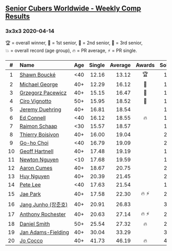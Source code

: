 <style>table {white-space: nowrap;}</style>

## [Senior Cubers Worldwide - Weekly Comp Results](/scw-comp/results/)
### 3x3x3 2020-04-14

<span style="white-space: nowrap;">🏆 = overall winner</span>, <span style="white-space: nowrap;">🥇 = 1st senior</span>, <span style="white-space: nowrap;">🥈 = 2nd senior</span>, <span style="white-space: nowrap;">🥉 = 3rd senior</span>, <span style="white-space: nowrap;">💥 = overall record (age group)</span>, <span style="white-space: nowrap;">🔥 = PR average</span>, <span style="white-space: nowrap;">⚡ = PR single</span>.

| # | Name | Age | Single | Average | Awards | Solve 1 | Solve 2 | Solve 3 | Solve 4 | Solve 5 | Video |
| :--: | :-- | :--: | --: | --: | :--: | --: | --: | --: | --: | --: | :-- |
| 1 | [Shawn Boucké](../../persons/shawn_boucke/333.md) | <40 | 12.16 | 13.12 | 🏆 | 14.25 | 12.56 | 12.16 | 14.02 | 12.79 | [Link](https://www.facebook.com/ShawnBoucke/videos/3212352282109866) |
| 2 | [Michael George](../../persons/michael_george/333.md) | 40+ | 12.29 | 16.12 | 🥇 | 18.78 | 12.29 | 16.32 | DNF | 13.25 | [Link](https://www.facebook.com/events/982619255468618?view=permalink&id=983674912029719) |
| 3 | [Grzegorz Pacewicz](../../persons/grzegorz_pacewicz/333.md) | 40+ | 15.15 | 16.47 | 🥈 | 16.72 | 15.15 | 15.60 | 19.22 | 17.10 | [Link](https://www.facebook.com/events/982619255468618?view=permalink&id=987577534972790) |
| 4 | [Ciro Vignotto](../../persons/ciro_vignotto/333.md) | 50+ | 15.95 | 18.52 | 🥉 | 17.98 | 18.38 | 15.95 | 20.10 | 19.21 | [Link](https://www.facebook.com/events/982619255468618?view=permalink&id=983428162054394) |
| 5 | [Jeremy Duehring](../../persons/jeremy_duehring/333.md) | 40+ | 16.81 | 18.54 |  | 18.86 | 17.11 | 19.66 | 23.06 | 16.81 | [Link](https://www.facebook.com/events/982619255468618?view=permalink&id=987494501647760) |
| 6 | [Ed Connell](../../persons/ed_connell/333.md) | <40 | 16.12 | 18.55 | 🔥 | 18.52 | 20.72 | 16.41 | 16.12 | 22.27 | [Link](https://www.facebook.com/events/982619255468618?view=permalink&id=985739345156609) |
| 7 | [Raimon Schaap](../../persons/raimon_schaap/333.md) | <30 | 15.57 | 18.57 |  | 18.14 | 19.62 | 17.96 | 20.52 | 15.57 | [Link](https://www.facebook.com/events/982619255468618?view=permalink&id=986499718413905) |
| 8 | [Thierry Boisivon](../../persons/thierry_boisivon/333.md) | 40+ | 16.00 | 19.04 |  | 21.56 | 16.28 | 16.00 | 24.50 | 19.28 | [Link](https://www.facebook.com/events/982619255468618?view=permalink&id=986815908382286) |
| 9 | [Go-ho Choi](../../persons/go_ho_choi/333.md) | <40 | 16.79 | 19.09 |  | 20.06 | 17.65 | 19.55 | 25.74 | 16.79 | [Link](https://www.facebook.com/events/982619255468618?view=permalink&id=987263271670883) |
| 10 | [Geoff Hartnell](../../persons/geoff_hartnell/333.md) | 40+ | 17.48 | 19.19 |  | 17.48 | 18.98 | 19.72 | 18.88 | 26.55 | [Link](https://www.facebook.com/events/982619255468618?view=permalink&id=984292875301256) |
| 11 | [Newton Nguyen](../../persons/newton_nguyen/333.md) | <10 | 17.68 | 19.59 |  | 17.68 | 21.25 | 19.78 | 19.51 | 19.47 | [Link](https://www.facebook.com/events/982619255468618?view=permalink&id=987643484966195) |
| 12 | [Aaron Cumes](../../persons/aaron_cumes/333.md) | 40+ | 18.67 | 20.75 |  | 21.04 | 21.80 | 18.67 | 22.23 | 19.40 | [Link](https://www.facebook.com/events/982619255468618?view=permalink&id=982698725460671) |
| 13 | [Huy Nguyen](../../persons/huy_nguyen/333.md) | 40+ | 20.39 | 21.45 |  | 20.39 | 21.23 | 22.23 | 20.88 | 22.99 | [Link](https://www.facebook.com/events/982619255468618?view=permalink&id=987643484966195) |
| 14 | [Pete Lee](../../persons/pete_lee/333.md) | <40 | 17.63 | 21.54 |  | 17.93 | 24.02 | 17.63 | 24.59 | 22.66 | [Link](https://www.facebook.com/events/982619255468618?view=permalink&id=985951818468695) |
| 15 | [Jae Park](../../persons/jae_park/333.md) | 40+ | 17.58 | 22.30 | 🔥 ⚡ | 24.79 | 28.25 | 21.45 | 17.58 | 20.67 | [Link](https://www.facebook.com/events/982619255468618?view=permalink&id=985441481853062) |
| 16 | [Jang Junho (장준호)](../../persons/jang_junho/333.md) | 40+ | 20.91 | 26.83 |  | 30.58 | 20.91 | 25.61 | 28.09 | 26.80 | [Link](https://www.facebook.com/events/982619255468618?view=permalink&id=987222175008326) |
| 17 | [Anthony Rochester](../../persons/anthony_rochester/333.md) | 40+ | 20.63 | 27.14 | 🔥 ⚡ | 26.72 | 27.80 | 33.81 | 26.90 | 20.63 | [Link](https://www.facebook.com/events/982619255468618?view=permalink&id=982643972132813) |
| 18 | [Daniel Smith](../../persons/daniel_smith/333.md) | 50+ | 25.54 | 27.32 | 🔥 | 28.36 | 28.69 | 25.54 | 26.65 | 26.94 | [Link](https://www.facebook.com/events/982619255468618?view=permalink&id=987007658363111) |
| 19 | [Jan Adams-Fielding](../../persons/jan_adams_fielding/333.md) | 40+ | 30.04 | 33.29 |  | 33.33 | 30.04 | 31.11 | 40.52 | 35.44 | [Link](https://www.facebook.com/events/982619255468618?view=permalink&id=987497521647458) |
| 20 | [Jo Cocco](../../persons/jo_cocco/333.md) | 40+ | 41.73 | 46.19 | 🔥 | 41.73 | 1:03.79 | 47.36 | 43.79 | 47.43 | [Link](https://www.facebook.com/events/982619255468618?view=permalink&id=986912875039256) |

<!-- Global site tag (gtag.js) - Google Analytics -->
<script async src="https://www.googletagmanager.com/gtag/js?id=UA-86348435-3"></script>
<script>window.dataLayer = window.dataLayer || []; function gtag() {dataLayer.push(arguments);} gtag('js', new Date()); gtag('config', 'UA-86348435-3');</script>
